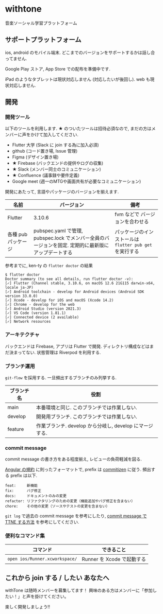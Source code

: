 # withtone

音楽ソーシャル学習プラットフォーム

## サポートプラットフォーム

ios, android のモバイル端末. 
どこまでのバージョンをサポートするかは話し合ってません.

Google Play ストア, App Store での配布を準備中です.

iPad のようなタブレットは現状対応しません (対応したいが後回し).
web も現状対応しません.

## 開発

### 開発ツール

以下のツールを利用します.
★ のついたツールは招待必須なので, まだの方はメンバーに声をかけて加入してください.

- Flutter 大学 (Slack に join する為に加入必須)
- github (コード置き場, Issue 管理)
- Figma (デザイン置き場)
- ★ Firebase (バックエンドの提供やログの収集)
- ★ Slack (メンバー同士のコミュニケーション)
- ★ Confluence (議事録や要件定義)
- Google meet (週一のMTGや画面共有が必要なコミュニケーション)

開発にあたって, 言語やパッケージのバージョンを揃えます.

| 名前 | バージョン | 備考 |
| --- | --- | --- |
| Flutter | 3.10.6 | fvm などで バージョンを合わせる |
| 各種 pub パッケージ | pubspec.yaml で管理, pubspec.lock でメンバー全員のバージョンを固定. 定期的に最新版にアップデートする | パッケージのインストールは `flutter pub get` を実行する |


参考までに, ken-ty の `flutter doctor` の結果
```
$ flutter doctor
Doctor summary (to see all details, run flutter doctor -v):
[✓] Flutter (Channel stable, 3.10.6, on macOS 12.6 21G115 darwin-x64, locale ja-JP)
[✓] Android toolchain - develop for Android devices (Android SDK version 33.0.0)
[✓] Xcode - develop for iOS and macOS (Xcode 14.2)
[✓] Chrome - develop for the web
[✓] Android Studio (version 2021.3)
[✓] VS Code (version 1.81.1)
[✓] Connected device (2 available)
[✓] Network resources
```

### アーキテクチャ

バックエンドは Firebase, アプリは Flutter で開発.
ディレクトリ構成などはまだ決まってない.
状態管理は Riverpod を利用する.

### ブランチ運用

`git-flow` を採用する. 一旦頻出するブランチのみ列挙する.

| ブランチ名 | 役割 |
| --- | --- |
| main | 本番環境と同じ. このブランチでは作業しない. |
| develop | 開発用ブランチ. このブランチでは作業しない. |
| feature | 作業ブランチ. develop から分岐し, develop にマージする. |

### commit message

commit message の書き方をある程度揃え, レビューの負荷軽減を図る.

[Angular の規約](https://github.com/angular/angular/blob/68a6a07/CONTRIBUTING.md#-commit-message-format) に則ったフォーマットで,
prefix は [commitizen](cz-conventional-changelog-ja) に従う.
頻出する prefix は以下.

```
feat:     新機能
fix:      バグ修正
docs:     ドキュメントのみの変更
refactor: リファクタリングのための変更（機能追加やバグ修正を含まない）
chore:    その他の変更（ソースやテストの変更を含まない）
```

`git log` で過去の commit message を参考にしたり, [commit message で TTNE する方法](https://zenn.dev/ken_ty/articles/417f58aaa67ec3) を参考にしてください.

###  便利なコマンド集

| コマンド | できること |
| --- | --- |
| `open ios/Runner.xcworkspace/` | Runner を Xcode で起動する |

## これから join する / したい あなたへ

withTone は随時メンバーを募集してます！
興味のある方はメンバーに「参加したい！」と声を掛けてください。

楽しく開発しましょう!!
